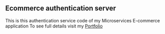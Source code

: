 ## Ecommerce authentication server

This is this authentication service code of my Microservices E-commerce application
To see full details visit my [Portfolio](https://second-portfolio-psi.vercel.app/)
